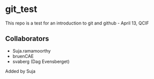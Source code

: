 # git_test

This repo is a test for an introduction to git and github - April 13, QCIF

## Collaborators

- Suja.ramamoorthy 
- bruenCAE 
- svaberg (Dag Evensberget)

Added by Suja
